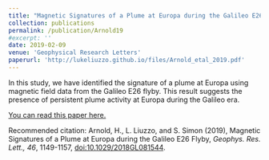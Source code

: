 ```yaml
---
title: "Magnetic Signatures of a Plume at Europa during the Galileo E26 Flyby"
collection: publications
permalink: /publication/Arnold19
#excerpt: ''
date: 2019-02-09
venue: 'Geophysical Research Letters'
paperurl: 'http://lukeliuzzo.github.io/files/Arnold_etal_2019.pdf'
---
```

In this study, we have identified the signature of a plume at Europa using magnetic field data from the Galileo E26 flyby. This result suggests the presence of persistent plume activity at Europa during the Galileo era.

[You can read this paper here.](http://lukeliuzzo.github.io/files/Arnold_etal_2019.pdf)

Recommended citation: Arnold, H., L. Liuzzo, and S. Simon (2019), Magnetic Signatures of a Plume at Europa during the Galileo E26 Flyby, <i>Geophys. Res. Lett., 46</i>, 1149-1157, [doi:10.1029/2018GL081544](https://doi.org/10.1029/2018GL081544).

